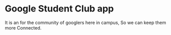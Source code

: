 Google Student Club app
=======================

It is an for the community of googlers here in campus, So we can keep them more Connected.
